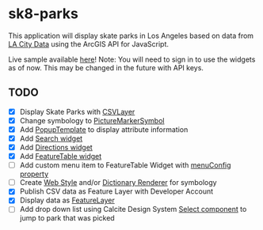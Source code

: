 # sk8-parks

This application will display skate parks in Los Angeles based on data from [LA City Data](https://data.lacity.org/w/vwra-z6jg/ir6t-6fx6?cur=vn91vhpgz-a&from=JQ_ENgWb8Pi) using the ArcGIS API for JavaScript.

Live sample available [here](https://lboyd93.github.io/sk8-parks/)! Note: You will need to sign in to use the widgets as of now. This may be changed in the future with API keys.


## TODO
- [x] Display Skate Parks with [CSVLayer](https://developers.arcgis.com/javascript/latest/api-reference/esri-layers-CSVLayer.html)
- [x] Change symbology to [PictureMarkerSymbol](https://developers.arcgis.com/javascript/latest/api-reference/esri-symbols-PictureMarkerSymbol.html)
- [x] Add [PopupTemplate](https://developers.arcgis.com/javascript/latest/api-reference/esri-PopupTemplate.html) to display attribute information
- [x] Add [Search widget](https://developers.arcgis.com/javascript/latest/api-reference/esri-widgets-Search.html)
- [x] Add [Directions widget](https://developers.arcgis.com/javascript/latest/api-reference/esri-widgets-Directions.html)
- [x] Add [FeatureTable widget](https://developers.arcgis.com/javascript/latest/api-reference/esri-widgets-FeatureTable.html)
- [ ] Add custom menu item to FeatureTable Widget with [menuConfig property](https://developers.arcgis.com/javascript/latest/api-reference/esri-widgets-FeatureTable.html#menuConfig)
- [ ] Create [Web Style](https://pro.arcgis.com/en/pro-app/latest/help/sharing/overview/share-a-web-style.htm) and/or [Dictionary Renderer](https://pro.arcgis.com/en/pro-app/latest/help/mapping/layer-properties/dictionary-renderer.htm) for symbology
- [x] Publish CSV data as Feature Layer with Developer Account
- [x] Display data as [FeatureLayer](https://developers.arcgis.com/javascript/latest/api-reference/esri-layers-FeatureLayer.html)
- [ ] Add drop down list using Calcite Design System [Select component](https://developers.arcgis.com/calcite-design-system/components/select/) to jump to park that was picked
